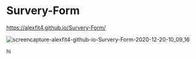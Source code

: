 # Survery-Form

https://alexfit4.github.io/Survery-Form/

![screencapture-alexfit4-github-io-Survery-Form-2020-12-20-10_09_16](https://user-images.githubusercontent.com/69173896/102716699-84377580-42ab-11eb-8f6f-4a6671581064.png)

hi
